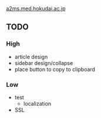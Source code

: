 [a2ms.med.hokudai.ac.jp](http://a2ms.med.hokudai.ac.jp)

## TODO

### High
- article design
- sidebar design/collapse
- place button to copy to clipboard

### Low
- test
  - localization
- SSL
